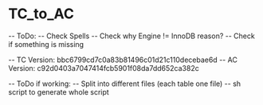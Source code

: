 # TC_to_AC

-- ToDo:
-- Check Spells
-- Check why Engine != InnoDB reason?
-- Check if something is missing

-- TC Version: bbc6799cd7c0a83b81496c01d21c110decebae6d
-- AC Version: c92d0403a7047414fcb5901f08da7dd652ca382c

-- ToDo if working:
-- Split into different files (each table one file)
-- sh script to generate whole script
